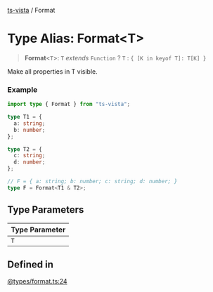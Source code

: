 [ts-vista](../README.md) / Format

# Type Alias: Format\<T\>

> **Format**\<`T`\>: `T` *extends* `Function` ? `T` : `{ [K in keyof T]: T[K] }`

Make all properties in T visible.

### Example

```ts
import type { Format } from "ts-vista";

type T1 = {
  a: string;
  b: number;
};

type T2 = {
  c: string;
  d: number;
};

// F = { a: string; b: number; c: string; d: number; }
type F = Format<T1 & T2>;
```

## Type Parameters

| Type Parameter |
| ------ |
| `T` |

## Defined in

[@types/format.ts:24](https://github.com/alpheustangs/ts-vista/blob/8bbe28116f138b15dd06e37767960e13a4fdad79/package/src/@types/format.ts#L24)
